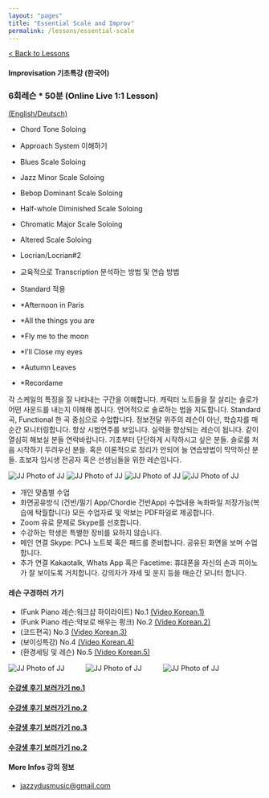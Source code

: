 ```yaml
---
layout: "pages"
title: "Essential Scale and Improv"
permalink: /lessons/essential-scale
---
```

<a href="/lessons">< Back to Lessons</a>

#### Improvisation 기초특강 (한국어)
### 6회레슨 * 50분 (Online Live 1:1 Lesson)

<a href="https://jjmusic-online.github.io/lessons/essential-scale-eng"
    target="_blank"> (English/Deutsch)</a> 

- 	Chord Tone Soloing
-   Approach System 이해하기
- 	Blues Scale Soloing
- 	Jazz Minor Scale Soloing
- 	Bebop Dominant Scale Soloing
- 	Half-whole Diminished Scale Soloing
- 	Chromatic Major Scale Soloing 
- 	Altered Scale Soloing 
-   Locrian/Locrian#2
- 	교육적으로 Transcription 분석하는 방법  및 연습 방법
-   Standard 적용

  - *Afternoon in Paris
  - *All the things you are
  - *Fly me to the moon
  - *I’ll Close my eyes
  - *Autumn Leaves
  - *Recordame 

각 스케일의 특징을 잘 나타내는 구간을 이해합니다. 캐릭터 노트들을 잘 살리는 솔로가 어떤 사운드를 내는지 이해해 봅니다. 언어적으로 솔로하는 법을 지도합니다. Standard 곡, Functional 한 곡 중심으로 수업합니다. 정보전달 위주의 레슨이 아닌, 학습자를 매순간 모니터링합니다. 항상 시범연주를 보입니다. 실력을 향상되는 레슨이 됩니다. 같이 열심히 해보실 분들 연락바랍니다. 기초부터 단단하게 시작하시고 싶은 분들. 솔로를 처음 시작하기 두려우신 분들. 혹은 이론적으로 정리가 안되어 늘 연습방법이 막막하신 분들. 초보자 입시생 전공자 혹은 선생님들을 위한 레슨입니다. 

<img src="https://jjmusic-online.github.io/assets/images/improvshot3.jpeg" alt="JJ Photo of JJ"
	title="Photo of JJ" style="min-width: 90px" />
<img src="https://jjmusic-online.github.io/assets/images/improvshot4.jpeg" alt="JJ Photo of JJ"
	title="Photo of JJ" style="min-width: 90px" />
<img src="https://jjmusic-online.github.io/assets/images/improvshot2.jpeg" alt="JJ Photo of JJ"
	title="Photo of JJ" style="min-width: 90px" />
<img src="https://jjmusic-online.github.io/assets/images/improvshot1.jpeg" alt="JJ Photo of JJ"
	title="Photo of JJ" style="min-width: 90px" />            


- 개인 맞춤별 수업 
- 화면공유방식 (건반/필기 App/Chordie 건반App) 수업내용 녹화파일 저장가능(복습에 탁월합니다) 모든 수업자료 및 악보는  PDF파일로 제공합니다.
- Zoom 유료 문제로 Skype를 선호합니다.
- 수강하는 학생은 특별한 장비를 요하지 않습니다.
- 메인 연결 Skype: PC나 노트북 혹은 패드를 준비합니다. 공유된 화면을 보며 수업합니다.
- 추가 연결 Kakaotalk, Whats App 혹은 Facetime: 휴대폰을 자신의 손과 피아노가 잘 보이도록 거치합니다. 강의자가 자세 및 운지 등을 매순간 모니터 합니다. 

#### 레슨 구경하러 가기 
- (Funk Piano 레슨:워크샵 하이라이트) No.1 
    <a href="https://youtu.be/93QkhEATEMc" target="_blank"> (Video Korean.1)</a>  
- (Funk Piano 레슨:악보로 배우는 펑크) No.2
    <a href="https://youtu.be/SaeBq5GyAEw" target="_blank"> (Video Korean.2)</a> 
- (코드편곡) No.3
    <a href="https://youtu.be/peX0o5pAD2Q" target="_blank"> (Video Korean.3)</a>
- (보이싱특강) No.4
    <a href="https://youtu.be/hi-q-cANOEc" target="_blank"> (Video Korean.4)</a>
- (환경세팅 및 레슨) No.5
    <a href="https://youtu.be/AVtyd8GAnoM" target="_blank"> (Video Korean.5)</a>

<img src="https://jjmusic-online.github.io/assets/images/Lessonshot.jpeg" alt="JJ Photo of JJ"
	title="Photo of JJ" style="min-width: 150px" />
<img src="https://jjmusic-online.github.io/assets/images/kakao-1.jpeg" alt="JJ Photo of JJ"
	title="Photo of JJ" style="min-width: 150px" />
<img src="https://jjmusic-online.github.io/assets/images/kakao-2.jpeg" alt="JJ Photo of JJ"
	title="Photo of JJ" style="min-width: 150px" />
#### <a href="https://jjmusic-online.github.io/assets/images/photo13.jpg">수강생 후기 보러가기 no.1</a>
#### <a href="https://jjmusic-online.github.io/assets/images/Onlinefeedback2.jpg">수강생 후기 보러가기 no.2</a>
#### <a href="https://jjmusic-online.github.io/assets/images/feedback3.JPG">수강생 후기 보러가기 no.3</a>
#### <a href="https://jjmusic-online.github.io/assets/images/feedback4.JPG">수강생 후기 보러가기 no.2</a>


#### More Infos 강의 정보 
- jazzydusmusic@gmail.com




